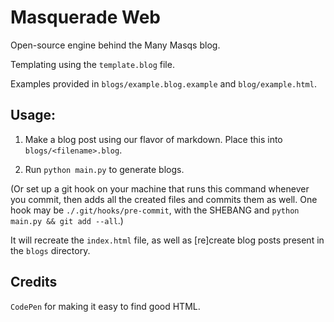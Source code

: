 # Masquerade Web

Open-source engine behind the Many Masqs blog.

Templating using the `template.blog` file.

Examples provided in `blogs/example.blog.example` and `blog/example.html`.

## Usage:

1. Make a blog post using our flavor of markdown. Place this into `blogs/<filename>.blog`.

2. Run `python main.py` to generate blogs.

(Or set up a git hook on your machine that runs this command whenever you commit, then adds all the created files and commits them as well. One hook may be `./.git/hooks/pre-commit`, with the SHEBANG and `python main.py && git add --all`.)

It will recreate the `index.html` file, as well as [re]create blog posts present in the `blogs` directory.

## Credits

`CodePen` for making it easy to find good HTML.